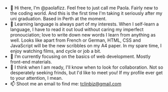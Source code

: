 - 👋 Hi there, I’m @paolafizz. Feel free to just call me Paola. Fairly new to the coding world. 
And this is the first time I'm taking it seriously after my uni graduation. Based in Perth at the moment.
- 👀 Learning language is always part of my interests. When I self-learn a language, I have to read it out loud without caring my imperfect pronouciation; love to write down new words I learn from anything as well. 
Looks like apart from French or German, HTML, CSS and JavaScript will be the new scribbles on my A4 paper. In my spare time, I enjoy watching films, and cycle or job a bit.
- 🌱 I’m currently focusing on the basics of web development. Mostly front-end materials. 
- 💞️ I think when I am ready, I'll know when to look for collaboration. Not so desperately seeking frinds, but I'd like to meet you! 
If my profile ever get to your attention, I mean.
- 📫 Shoot me an email to find me: tclinbiz@gmail.com
<!---
paolafizz/paolafizz is a ✨ special ✨ repository because its `README.md` (this file) appears on your GitHub profile.
You can click the Preview link to take a look at your changes.
--->
